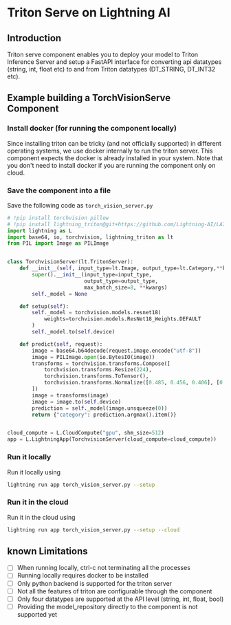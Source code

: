 # Triton Serve on Lightning AI

## Introduction

Triton serve component enables you to deploy your model to Triton Inference Server and setup a FastAPI interface
for converting api datatypes (string, int, float etc) to and from Triton datatypes (DT_STRING, DT_INT32 etc).

## Example building a TorchVisionServe Component


### Install docker (for running the component locally)

Since installing triton can be tricky (and not officially supported) in different operating systems, 
we use docker internally to run the triton server. This component expects the docker is already installed in
your system.
Note that you don't need to install docker if you are running the component only on cloud.

### Save the component into a file

Save the following code as `torch_vision_server.py`

```python
# !pip install torchvision pillow
# !pip install lightning_triton@git+https://github.com/Lightning-AI/LAI-Triton-Serve-Component.git
import lightning as L
import base64, io, torchvision, lightning_triton as lt
from PIL import Image as PILImage


class TorchvisionServer(lt.TritonServer):
    def __init__(self, input_type=lt.Image, output_type=lt.Category,**kwargs):
        super().__init__(input_type=input_type,
                         output_type=output_type,
                         max_batch_size=8, **kwargs)
        self._model = None

    def setup(self):
        self._model = torchvision.models.resnet18(
            weights=torchvision.models.ResNet18_Weights.DEFAULT
        )
        self._model.to(self.device)

    def predict(self, request):
        image = base64.b64decode(request.image.encode("utf-8"))
        image = PILImage.open(io.BytesIO(image))
        transforms = torchvision.transforms.Compose([
            torchvision.transforms.Resize(224),
            torchvision.transforms.ToTensor(),
            torchvision.transforms.Normalize([0.485, 0.456, 0.406], [0.229, 0.224, 0.225])
        ])
        image = transforms(image)
        image = image.to(self.device)
        prediction = self._model(image.unsqueeze(0))
        return {"category": prediction.argmax().item()}


cloud_compute = L.CloudCompute("gpu", shm_size=512)
app = L.LightningApp(TorchvisionServer(cloud_compute=cloud_compute))
```

### Run it locally

Run it locally using

```bash
lightning run app torch_vision_server.py --setup
```

### Run it in the cloud

Run it in the cloud using

```bash
lightning run app torch_vision_server.py --setup --cloud
```


## known Limitations

- [ ] When running locally, ctrl-c not terminating all the processes
- [ ] Running locally requires docker to be installed
- [ ] Only python backend is supported for the triton server
- [ ] Not all the features of triton are configurable through the component
- [ ] Only four datatypes are supported at the API level (string, int, float, bool)
- [ ] Providing the model_repository directly to the component is not supported yet
